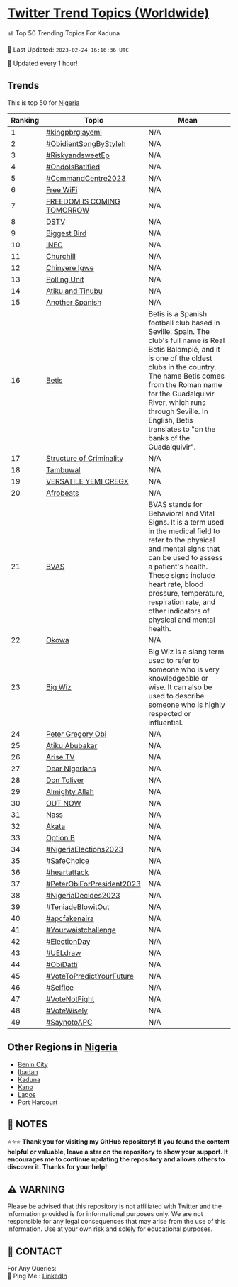 [Twitter Trend Topics (Worldwide)](https://github.com/ErcinDedeoglu/Twitter-Trend-Topics)
==========


📊 Top 50 Trending Topics For Kaduna

📆 Last Updated: `2023-02-24 16:16:36 UTC`

🔧 Updated every 1 hour!


## Trends

This is top 50 for [Nigeria](</Nigeria>)

| Ranking | Topic | Mean |
| ------- | ------------ | ------------ |
| 1 | [#kingpbrglayemi](http://twitter.com/search?q=%23kingpbrglayemi) | N/A |
| 2 | [#ObidientSongByStyleh](http://twitter.com/search?q=%23ObidientSongByStyleh) | N/A |
| 3 | [#RiskyandsweetEp](http://twitter.com/search?q=%23RiskyandsweetEp) | N/A |
| 4 | [#OndoIsBatified](http://twitter.com/search?q=%23OndoIsBatified) | N/A |
| 5 | [#CommandCentre2023](http://twitter.com/search?q=%23CommandCentre2023) | N/A |
| 6 | [Free WiFi](http://twitter.com/search?q=Free+WiFi) | N/A |
| 7 | [FREEDOM IS COMING TOMORROW](http://twitter.com/search?q=FREEDOM+IS+COMING+TOMORROW) | N/A |
| 8 | [DSTV](http://twitter.com/search?q=DSTV) | N/A |
| 9 | [Biggest Bird](http://twitter.com/search?q=Biggest+Bird) | N/A |
| 10 | [INEC](http://twitter.com/search?q=INEC) | N/A |
| 11 | [Churchill](http://twitter.com/search?q=Churchill) | N/A |
| 12 | [Chinyere Igwe](http://twitter.com/search?q=Chinyere+Igwe) | N/A |
| 13 | [Polling Unit](http://twitter.com/search?q=Polling+Unit) | N/A |
| 14 | [Atiku and Tinubu](http://twitter.com/search?q=Atiku+and+Tinubu) | N/A |
| 15 | [Another Spanish](http://twitter.com/search?q=Another+Spanish) | N/A |
| 16 | [Betis](http://twitter.com/search?q=Betis) | Betis is a Spanish football club based in Seville, Spain. The club's full name is Real Betis Balompié, and it is one of the oldest clubs in the country. The name Betis comes from the Roman name for the Guadalquivir River, which runs through Seville. In English, Betis translates to "on the banks of the Guadalquivir". |
| 17 | [Structure of Criminality](http://twitter.com/search?q=Structure+of+Criminality) | N/A |
| 18 | [Tambuwal](http://twitter.com/search?q=Tambuwal) | N/A |
| 19 | [VERSATILE YEMI CREGX](http://twitter.com/search?q=VERSATILE+YEMI+CREGX) | N/A |
| 20 | [Afrobeats](http://twitter.com/search?q=Afrobeats) | N/A |
| 21 | [BVAS](http://twitter.com/search?q=BVAS) | BVAS stands for Behavioral and Vital Signs. It is a term used in the medical field to refer to the physical and mental signs that can be used to assess a patient's health. These signs include heart rate, blood pressure, temperature, respiration rate, and other indicators of physical and mental health. |
| 22 | [Okowa](http://twitter.com/search?q=Okowa) | N/A |
| 23 | [Big Wiz](http://twitter.com/search?q=Big+Wiz) | Big Wiz is a slang term used to refer to someone who is very knowledgeable or wise. It can also be used to describe someone who is highly respected or influential. |
| 24 | [Peter Gregory Obi](http://twitter.com/search?q=Peter+Gregory+Obi) | N/A |
| 25 | [Atiku Abubakar](http://twitter.com/search?q=Atiku+Abubakar) | N/A |
| 26 | [Arise TV](http://twitter.com/search?q=Arise+TV) | N/A |
| 27 | [Dear Nigerians](http://twitter.com/search?q=Dear+Nigerians) | N/A |
| 28 | [Don Toliver](http://twitter.com/search?q=Don+Toliver) | N/A |
| 29 | [Almighty Allah](http://twitter.com/search?q=Almighty+Allah) | N/A |
| 30 | [OUT NOW](http://twitter.com/search?q=OUT+NOW) | N/A |
| 31 | [Nass](http://twitter.com/search?q=Nass) | N/A |
| 32 | [Akata](http://twitter.com/search?q=Akata) | N/A |
| 33 | [Option B](http://twitter.com/search?q=Option+B) | N/A |
| 34 | [#NigeriaElections2023](http://twitter.com/search?q=%23NigeriaElections2023) | N/A |
| 35 | [#SafeChoice](http://twitter.com/search?q=%23SafeChoice) | N/A |
| 36 | [#heartattack](http://twitter.com/search?q=%23heartattack) | N/A |
| 37 | [#PeterObiForPresident2023](http://twitter.com/search?q=%23PeterObiForPresident2023) | N/A |
| 38 | [#NigeriaDecides2023](http://twitter.com/search?q=%23NigeriaDecides2023) | N/A |
| 39 | [#TeniadeBlowitOut](http://twitter.com/search?q=%23TeniadeBlowitOut) | N/A |
| 40 | [#apcfakenaira](http://twitter.com/search?q=%23apcfakenaira) | N/A |
| 41 | [#Yourwaistchallenge](http://twitter.com/search?q=%23Yourwaistchallenge) | N/A |
| 42 | [#ElectionDay](http://twitter.com/search?q=%23ElectionDay) | N/A |
| 43 | [#UELdraw](http://twitter.com/search?q=%23UELdraw) | N/A |
| 44 | [#ObiDatti](http://twitter.com/search?q=%23ObiDatti) | N/A |
| 45 | [#VoteToPredictYourFuture](http://twitter.com/search?q=%23VoteToPredictYourFuture) | N/A |
| 46 | [#Selfiee](http://twitter.com/search?q=%23Selfiee) | N/A |
| 47 | [#VoteNotFight](http://twitter.com/search?q=%23VoteNotFight) | N/A |
| 48 | [#VoteWisely](http://twitter.com/search?q=%23VoteWisely) | N/A |
| 49 | [#SaynotoAPC](http://twitter.com/search?q=%23SaynotoAPC) | N/A |



## Other Regions in [Nigeria](</Nigeria>)

* [Benin City](</Nigeria/Benin City.md>)
* [Ibadan](</Nigeria/Ibadan.md>)
* [Kaduna](</Nigeria/Kaduna.md>)
* [Kano](</Nigeria/Kano.md>)
* [Lagos](</Nigeria/Lagos.md>)
* [Port Harcourt](</Nigeria/Port Harcourt.md>)



## 📝 NOTES

⭐⭐⭐ **Thank you for visiting my GitHub repository! If you found the content helpful or valuable, leave a star on the repository to show your support. It encourages me to continue updating the repository and allows others to discover it. Thanks for your help!**


## ⚠️ WARNING

Please be advised that this repository is not affiliated with Twitter and the information provided is for informational purposes only. We are not responsible for any legal consequences that may arise from the use of this information. Use at your own risk and solely for educational purposes.


## 📨 CONTACT

 For Any Queries:  
            🏓 Ping Me : [LinkedIn](https://www.linkedin.com/in/ercindedeoglu/)
